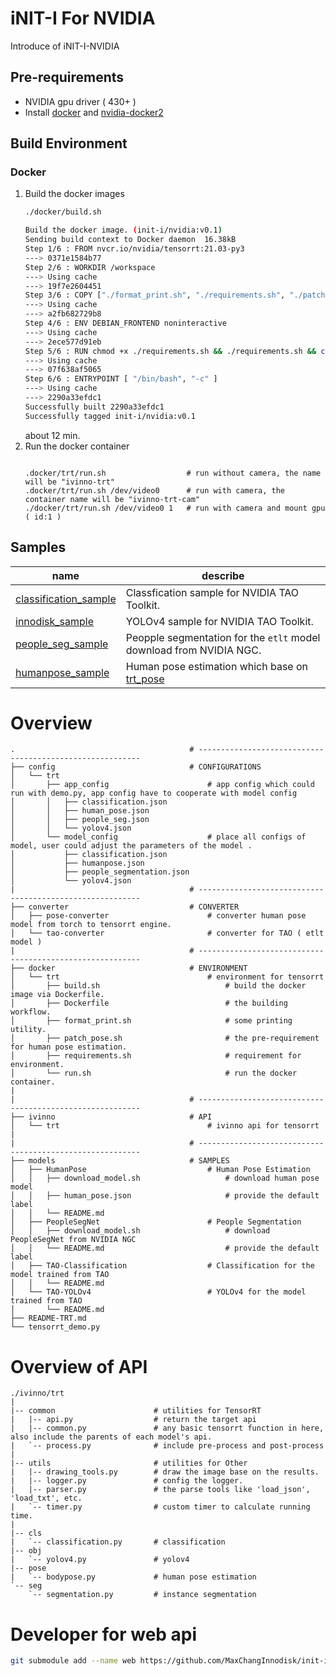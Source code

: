 # iNIT-I For NVIDIA
Introduce of iNIT-I-NVIDIA

## Pre-requirements
* NVIDIA gpu driver ( 430+ )
* Install [docker](https://max-c.notion.site/Install-Docker-9a0927c9b8aa4455b66548843246152f) and [nvidia-docker2](https://max-c.notion.site/Install-NVIDIA-Docker-b15e1b2930f646f389675bde6a04c9e2)

## Build Environment

### Docker
1. Build the docker images
    ```bash
    ./docker/build.sh

    Build the docker image. (init-i/nvidia:v0.1)
    Sending build context to Docker daemon  16.38kB
    Step 1/6 : FROM nvcr.io/nvidia/tensorrt:21.03-py3
    ---> 0371e1584b77
    Step 2/6 : WORKDIR /workspace
    ---> Using cache
    ---> 19f7e2604451
    Step 3/6 : COPY ["./format_print.sh", "./requirements.sh", "./patch_pose.sh", "/workspace/" ]
    ---> Using cache
    ---> a2fb682729b8
    Step 4/6 : ENV DEBIAN_FRONTEND noninteractive
    ---> Using cache
    ---> 2ece577d91eb
    Step 5/6 : RUN chmod +x ./requirements.sh && ./requirements.sh && chmod +x ./patch_pose.sh && ./patch_pose.sh && rm ./*.sh
    ---> Using cache
    ---> 07f638af5065
    Step 6/6 : ENTRYPOINT [ "/bin/bash", "-c" ]
    ---> Using cache
    ---> 2290a33efdc1
    Successfully built 2290a33efdc1
    Successfully tagged init-i/nvidia:v0.1
    ```
    about 12 min.
2. Run the docker container
    ```shelld

    .docker/trt/run.sh                  # run without camera, the name will be "ivinno-trt"
    .docker/trt/run.sh /dev/video0      # run with camera, the container name will be "ivinno-trt-cam"
    ./docker/trt/run.sh /dev/video0 1   # run with camera and mount gpu ( id:1 )
    ```
## Samples
| name | describe 
| ---- | -------- 
| [classification_sample](app/trt/classification_sample/README.md)    |  Classfication sample for NVIDIA TAO Toolkit.  
| [innodisk_sample](app/trt/usb_detector/README.md)   | YOLOv4 sample for NVIDIA TAO Toolkit.
| [people_seg_sample](app/trt/people_seg_sample/README.md)   | Peopple segmentation for the `etlt` model download from NVIDIA NGC.
| [humanpose_sample](app/trt/humanpose_sample/README.md) | Human pose estimation which base on [trt_pose](https://github.com/NVIDIA-AI-IOT/trt_pose)

# Overview

```shell
.                                       # ---------------------------------------------------------
├── config                              # CONFIGURATIONS
│   └── trt                                 
│       ├── app_config                      # app config which could run with demo.py, app config have to cooperate with model config
│       │   ├── classification.json
│       │   ├── human_pose.json
│       │   ├── people_seg.json
│       │   └── yolov4.json
│       └── model_config                    # place all configs of model, user could adjust the parameters of the model .
│           ├── classification.json
│           ├── humanpose.json
│           ├── people_segmentation.json
│           └── yolov4.json
|                                       # ---------------------------------------------------------
├── converter                           # CONVERTER
│   ├── pose-converter                      # converter human pose model from torch to tensorrt engine.
│   └── tao-converter                       # converter for TAO ( etlt model )
|                                       # ---------------------------------------------------------
├── docker                              # ENVIRONMENT
│   └── trt                                 # environment for tensorrt 
│       ├── build.sh                            # build the docker image via Dockerfile.
│       ├── Dockerfile                          # the building workflow.
│       ├── format_print.sh                     # some printing utility.
│       ├── patch_pose.sh                       # the pre-requirement for human pose estimation.
│       ├── requirements.sh                     # requirement for environment.
│       └── run.sh                              # run the docker container.
|
|                                       # ---------------------------------------------------------
├── ivinno                              # API
│   └── trt                                 # ivinno api for tensorrt
|
|                                       # ---------------------------------------------------------
├── models                              # SAMPLES
│   ├── HumanPose                           # Human Pose Estimation
│   │   ├── download_model.sh                   # download human pose model 
│   │   ├── human_pose.json                     # provide the default label
│   │   └── README.md
│   ├── PeopleSegNet                        # People Segmentation 
│   │   ├── download_model.sh                   # download PeopleSegNet from NVIDIA NGC
│   │   └── README.md                           # provide the default label
│   ├── TAO-Classification                  # Classification for the model trained from TAO  
│   │   └── README.md
│   └── TAO-YOLOv4                          # YOLOv4 for the model trained from TAO
│       └── README.md
├── README-TRT.md
└── tensorrt_demo.py

```


# Overview of API
```shell
./ivinno/trt
|         
|-- common                      # utilities for TensorRT
|   |-- api.py                  # return the target api
|   |-- common.py               # any basic tensorrt function in here, also include the parents of each model's api.
|   `-- process.py              # include pre-process and post-process
|
|-- utils                       # utilities for Other
|   |-- drawing_tools.py        # draw the image base on the results.
|   |-- logger.py               # config the logger.
|   |-- parser.py               # the parse tools like 'load_json', 'load_txt', etc.
|   `-- timer.py                # custom timer to calculate running time.
|
|-- cls                     
|   `-- classification.py       # classification
|-- obj
|   `-- yolov4.py               # yolov4
|-- pose
|   `-- bodypose.py             # human pose estimation
`-- seg
    `-- segmentation.py         # instance segmentation
```

# Developer for web api
```bash
git submodule add --name web https://github.com/MaxChangInnodisk/init-i-web-api.git ./init_i/web

```